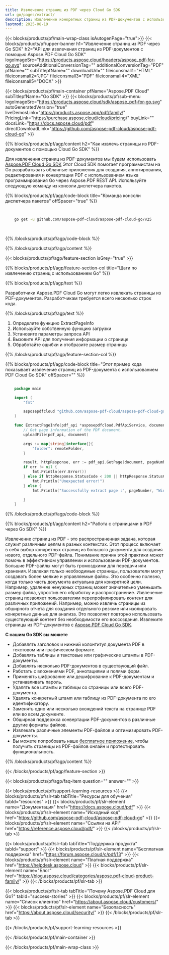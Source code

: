 ```yaml
---
title: Извлечение страниц из PDF через Cloud Go SDK
url: go/pages/extract/
description: Извлечение конкретных страниц из PDF-документов с использованием Go и Aspose.PDF Cloud SDK.
lastmod: 2025-08-19
---
```


{{< blocks/products/pf/main-wrap-class isAutogenPage="true">}}
{{< blocks/products/pf/upper-banner h1="Извлечение страниц из PDF через Go SDK" h2="API для извлечения страниц из PDF-документов с помощью Aspose.PDF Cloud Go SDK" logoImageSrc="https://products.aspose.cloud/headers/aspose_pdf-for-go.svg" sourceAdditionalConversionTag="" additionalConversionTag="PDF" pfName="" subTitlepfName="" downloadUrl="" fileiconsmall1="HTML" fileiconsmall2="JPG" fileiconsmall3="PDF" fileiconsmall4="XML" fileiconsmall5="DOCX" >}}

{{< blocks/products/pf/main-container pfName="Aspose.PDF Cloud" subTitlepfName="Go SDK" >}}
{{< blocks/products/pf/sub-menu logoImageSrc="https://products.aspose.cloud/sdk/aspose_pdf-for-go.svg"
autoGeneratedVersion="true"
liveDemosLink="https://products.aspose.app/pdf/family/" PricingLink="https://purchase.aspose.cloud/cloud/pricing/" buyLink="" docsLink="https://docs.aspose.cloud/pdf"  directDownloadLink="https://github.com/aspose-pdf-cloud/aspose-pdf-cloud-go" >}}

{{% blocks/products/pf/agp/content h2="Как извлечь страницы из PDF-документов с помощью Cloud Go SDK" %}}

Для извлечения страниц из PDF-документов мы будем использовать
[Aspose.PDF Cloud Go SDK](https://products.aspose.cloud/pdf/go/)
Этот Cloud SDK помогает программистам на Go разрабатывать облачные приложения для создания, аннотирования, редактирования и конвертации PDF с использованием языка программирования Go через Aspose.PDF REST API. Используйте следующую команду из консоли диспетчера пакетов.

{{% blocks/products/pf/agp/code-block title="Команда консоли диспетчера пакетов" offSpacer="true" %}}

```bash

     
    go get -u github.com/aspose-pdf-cloud/aspose-pdf-cloud-go/v25
     
     
```

{{% /blocks/products/pf/agp/code-block %}}

{{% /blocks/products/pf/agp/content %}}

{{< blocks/products/pf/agp/feature-section isGrey="true" >}}

{{% blocks/products/pf/agp/feature-section-col title="Шаги по извлечению страниц с использованием Go" %}}

{{% blocks/products/pf/agp/text %}}

Разработчики Aspose.PDF Cloud Go могут легко извлекать страницы из PDF-документов. Разработчикам требуется всего несколько строк кода.

{{% /blocks/products/pf/agp/text %}}

1. Определите функцию ExtractPageInfo
1. Используйте собственную функцию загрузки
1. Установите параметры запроса API
1. Вызовите API для получения информации о странице
1. Обработайте ошибки и отобразите размер страницы

{{% /blocks/products/pf/agp/feature-section-col %}}

{{% blocks/products/pf/agp/code-block title="Этот пример кода показывает извлечение страниц из PDF-документа с использованием PDF Cloud Go SDK" offSpacer="" %}}

```go

    package main

    import (
        "fmt"

        asposepdfcloud "github.com/aspose-pdf-cloud/aspose-pdf-cloud-go/v25"
    )

    func ExtractPageInfo(pdf_api *asposepdfcloud.PdfApiService, document string, pageNumber int32, remoteFolder string) {
        // Get page information of the PDF document.
        uploadFile(pdf_api, document)

        args := map[string]interface{}{
            "folder": remoteFolder,
        }

        result, httpResponse, err := pdf_api.GetPage(document, pageNumber, args)
        if err != nil {
            fmt.Println(err.Error())
        } else if httpResponse.StatusCode < 200 || httpResponse.StatusCode > 299 {
            fmt.Println("Unexpected error!")
        } else {
            fmt.Println("Successfully extract page :", pageNumber, "Width :", result.Page.Rectangle.URX, "Height: ", result.Page.Rectangle.URY)

        }
    }
```

{{% /blocks/products/pf/agp/code-block %}}

{{% blocks/products/pf/agp/content h2="Работа с страницами в PDF через Go SDK" %}}

Извлечение страниц из PDF - это распространенная задача, которая служит различным целям в разных контекстах. Этот процесс включает в себя выбор конкретных страниц из большого документа для создания нового, отдельного PDF-файла. Понимание причин этой практики может помочь в эффективном управлении и использовании PDF-документов. Большие PDF-файлы могут быть громоздкими для передачи или хранения. Извлекая только необходимые страницы, пользователи могут создавать более мелкие и управляемые файлы. Это особенно полезно, когда только часть документа актуальна для конкретной цели. Например, удаление ненужных страниц может значительно уменьшить размер файла, упростив его обработку и распространение.
Извлечение страниц позволяет пользователям перепрофилировать контент для различных приложений. Например, можно извлечь страницы из обширного отчета для создания отдельного резюме или изолировать конкретные данные для анализа. Это позволяет повторно использовать существующий контент без необходимости его воссоздания. Извлеките страницы из PDF-документов с [Aspose.PDF Cloud Go SDK](https://products.aspose.cloud/pdf/go/).

**С нашим Go SDK вы можете**

+ Добавлять заголовок и нижний колонтитул документа PDF в текстовом или графическом формате.
+ Добавлять таблицы и текстовые или графические штампы в PDF-документы.
+ Добавлять несколько PDF-документов в существующий файл.
+ Работать с вложениями PDF, аннотациями и полями форм.
+ Применять шифрование или дешифрование к PDF-документам и устанавливать пароль.
+ Удалять все штампы и таблицы со страницы или всего PDF-документа.
+ Удалять конкретный штамп или таблицу из PDF-документа по его идентификатору.
+ Заменять одно или несколько вхождений текста на странице PDF или во всем документе.
+ Обширная поддержка конвертации PDF-документов в различные другие форматы файлов.
+ Извлекать различные элементы PDF-файлов и оптимизировать PDF-документы.
+ Вы можете попробовать наше [бесплатное приложение](https://products.aspose.app/pdf/), чтобы получить страницы из PDF-файлов онлайн и протестировать функциональность.

{{% /blocks/products/pf/agp/content %}}

{{< /blocks/products/pf/agp/feature-section >}}

{{< blocks/products/pf/agp/faq-item question="" answer="" >}}

{{< blocks/products/pf/support-learning-resources >}}
{{< blocks/products/pf/slr-tab tabTitle="Ресурсы для обучения" tabId="resources" >}}
{{< blocks/products/pf/slr-element name="Документация" href="https://docs.aspose.cloud/pdf" >}}
{{< blocks/products/pf/slr-element name="Исходный код" href="https://github.com/aspose-pdf-cloud/aspose-pdf-cloud-go" >}}
{{< blocks/products/pf/slr-element name="Ссылки на API" href="https://reference.aspose.cloud/pdf/" >}}
{{< /blocks/products/pf/slr-tab >}}

{{< blocks/products/pf/slr-tab tabTitle="Поддержка продукта" tabId="support" >}}
{{< blocks/products/pf/slr-element name="Бесплатная поддержка" href="https://forum.aspose.cloud/c/pdf/13" >}}
{{< blocks/products/pf/slr-element name="Платная поддержка" href="https://helpdesk.aspose.cloud" >}}
{{< blocks/products/pf/slr-element name="Блог" href="https://blog.aspose.cloud/categories/aspose.pdf-cloud-product-family/" >}}
{{< /blocks/products/pf/slr-tab >}}

{{< blocks/products/pf/slr-tab tabTitle="Почему Aspose.PDF Cloud для Go?" tabId="success-stories" >}}
{{< blocks/products/pf/slr-element name="Список клиентов" href="https://about.aspose.cloud/customers/" >}}
{{< blocks/products/pf/slr-element name="Безопасность" href="https://about.aspose.cloud/security/" >}}
{{< /blocks/products/pf/slr-tab >}}

{{< /blocks/products/pf/support-learning-resources >}}

{{< /blocks/products/pf/main-container >}}

{{< /blocks/products/pf/main-wrap-class >}}
